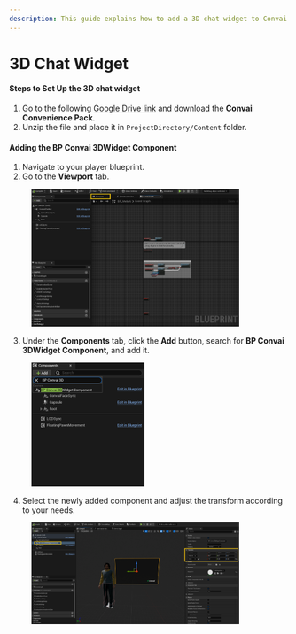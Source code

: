 ```yaml
---
description: This guide explains how to add a 3D chat widget to Convai Character
---
```


# 3D Chat Widget

#### Steps to Set Up the 3D chat widget

1. Go to the following [Google Drive link](https://drive.google.com/drive/folders/109XAhnnozXsuIyx\_68lkz0mhcFGXMSeE?usp=drive\_link) and download the **Convai Convenience Pack**.
2. Unzip the file and place it in `ProjectDirectory/Content` folder.

#### Adding the BP Convai 3DWidget Component

1. Navigate to your player blueprint.&#x20;
2. Go to the **Viewport** tab.

<figure><img src="../../../.gitbook/assets/1 (4).png" alt="" width="375"><figcaption></figcaption></figure>

3. Under the **Components** tab, click the **Add** button, search for **BP Convai 3DWidget Component**, and add it.

<figure><img src="../../../.gitbook/assets/2.png" alt="" width="204"><figcaption></figcaption></figure>

4. Select the newly added component and adjust the transform according to your needs.

<figure><img src="../../../.gitbook/assets/3.png" alt="" width="375"><figcaption></figcaption></figure>
